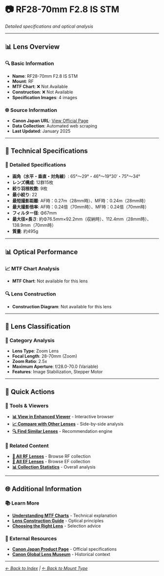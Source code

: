# 📷 RF28-70mm F2.8 IS STM

*Detailed specifications and optical analysis*

---

## 📊 **Lens Overview**

### 🔍 **Basic Information**
- **Name**: RF28-70mm F2.8 IS STM
- **Mount**: RF
- **MTF Chart**: ❌ Not Available
- **Construction**: ❌ Not Available
- **Specification Images**: 4 images

### 🌐 **Source Information**
- **Canon Japan URL**: [View Official Page](https://personal.canon.jp/product/camera/rf/rf28-70-f28)
- **Data Collection**: Automated web scraping
- **Last Updated**: January 2025

---

## 🔧 **Technical Specifications**

### 📏 **Detailed Specifications**
- **画角（水平・垂直・対角線）**: 65°～29°・46°～19°30′・75°～34°
- **レンズ構成**: 12群15枚
- **絞り羽根枚数**: 9枚
- **最小絞り**: 22
- **最短撮影距離**: AF時：0.27m（28mm時）、MF時：0.24m（28mm時）
- **最大撮影倍率**: AF時：0.24倍（70mm時）、MF時：0.24倍（70mm時）
- **フィルター径**: Φ67mm
- **最大径×長さ**: 約Φ76.5mm×92.2mm（収納時）、112.4mm（28mm時）、138.9mm（70mm時）
- **質量**: 約495g

---

## 📊 **Optical Performance**

### 📈 **MTF Chart Analysis**
- **MTF Chart**: Not available for this lens

### 🔍 **Lens Construction**
- **Construction Diagram**: Not available for this lens

---

## 🎯 **Lens Classification**

### 📝 **Category Analysis**
- **Lens Type**: Zoom Lens
- **Focal Length**: 28-70mm (Zoom)
- **Zoom Ratio**: 2.5x
- **Maximum Aperture**: f/28.0-70.0 (Variable)
- **Features**: Image Stabilization, Stepper Motor

---

## 📱 **Quick Actions**

### 🔧 **Tools & Viewers**
- **[📊 View in Enhanced Viewer](../../canon_enhanced_mtf_viewer.html)** - Interactive browser
- **[📈 Compare with Other Lenses](../../analysis/mtf_comparison.md)** - Side-by-side analysis
- **[🔍 Find Similar Lenses](../../lens_finder.md)** - Recommendation engine

### 📂 **Related Content**
- **[🔵 All RF Lenses](../rf_lenses.md)** - Browse RF collection
- **[🔴 All EF Lenses](../ef_lenses.md)** - Browse EF collection
- **[📊 Collection Statistics](../statistics.md)** - Overall analysis

---

## 🌐 **Additional Information**

### 📚 **Learn More**
- **[Understanding MTF Charts](../education/understanding_mtf.md)** - Technical explanation
- **[Lens Construction Guide](../education/lens_construction.md)** - Optical principles
- **[Choosing the Right Lens](../education/lens_selection.md)** - Selection advice

### 🔗 **External Resources**
- **[Canon Japan Product Page](https://personal.canon.jp/product/camera/rf/rf28-70-f28)** - Official specifications
- **[Canon Global Lens Museum](https://global.canon/en/c-museum/lens.html)** - Historical context

---

*[← Back to Index](../../index.md) | [← Back to Mount Type](../rf_lenses.md)*
